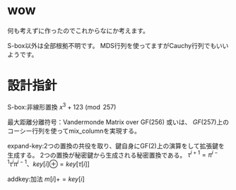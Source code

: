# wow
何も考えずに作ったのでこれからなにか考えます。

S-box以外は全部根拠不明です。
MDS行列を使ってますがCauchy行列でもいいようです。

# 設計指針
S-box:非線形置換
$x^3+123 \pmod {257}$  

最大距離分離符号：Vandermonde Matrix over GF(256)
或いは、
$GF(257)$上のコーシー行列を使ってmix_columnを実現する。

expand-key:2つの置換の共役を取り、鍵自身にGF(2)上の演算をして拡張鍵を生成する。
2つの置換が秘密鍵から生成される秘密置換である。
$\tau^{i+1}=\pi^{i-1}\tau^{i}\pi^{i-1}、key[i]\oplus=key[\tau[i]]$

addkey:加法
$m[i]+=key[i]$
